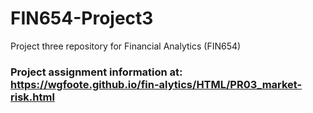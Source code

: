 # FIN654-Project3
Project three repository for Financial Analytics (FIN654)

### Project assignment information at: https://wgfoote.github.io/fin-alytics/HTML/PR03_market-risk.html